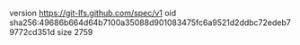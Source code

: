 version https://git-lfs.github.com/spec/v1
oid sha256:49686b664d64b7100a35088d901083475fc6a9521d2ddbc72edeb79772cd351d
size 2759
